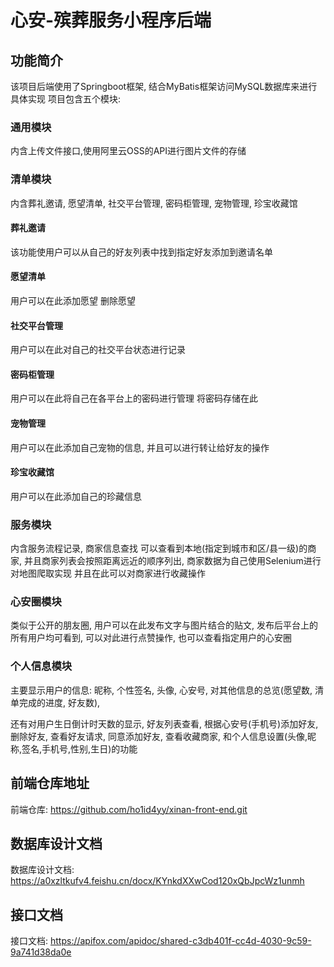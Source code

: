 # 心安-殡葬服务小程序后端

## 功能简介

该项目后端使用了Springboot框架, 结合MyBatis框架访问MySQL数据库来进行具体实现
项目包含五个模块: 

### 通用模块
内含上传文件接口,使用阿里云OSS的API进行图片文件的存储

### 清单模块
内含葬礼邀请, 愿望清单, 社交平台管理, 密码柜管理, 宠物管理, 珍宝收藏馆

#### 葬礼邀请
该功能使用户可以从自己的好友列表中找到指定好友添加到邀请名单

#### 愿望清单
用户可以在此添加愿望 删除愿望

#### 社交平台管理
用户可以在此对自己的社交平台状态进行记录

#### 密码柜管理
用户可以在此将自己在各平台上的密码进行管理 将密码存储在此

#### 宠物管理
用户可以在此添加自己宠物的信息, 并且可以进行转让给好友的操作

#### 珍宝收藏馆
用户可以在此添加自己的珍藏信息

### 服务模块
内含服务流程记录, 商家信息查找
可以查看到本地(指定到城市和区/县一级)的商家, 并且商家列表会按照距离远近的顺序列出, 商家数据为自己使用Selenium进行对地图爬取实现
并且在此可以对商家进行收藏操作

### 心安圈模块
类似于公开的朋友圈, 用户可以在此发布文字与图片结合的贴文, 发布后平台上的所有用户均可看到, 可以对此进行点赞操作, 也可以查看指定用户的心安圈

### 个人信息模块
主要显示用户的信息: 昵称, 个性签名, 头像, 心安号, 对其他信息的总览(愿望数, 清单完成的进度, 好友数),

还有对用户生日倒计时天数的显示, 好友列表查看, 根据心安号(手机号)添加好友, 删除好友, 查看好友请求, 同意添加好友, 查看收藏商家, 和个人信息设置(头像,昵称,签名,手机号,性别,生日)的功能

## 前端仓库地址

前端仓库: https://github.com/ho1id4yy/xinan-front-end.git

## 数据库设计文档

数据库设计文档: https://a0xzltkufv4.feishu.cn/docx/KYnkdXXwCod120xQbJpcWz1unmh

## 接口文档

接口文档: https://apifox.com/apidoc/shared-c3db401f-cc4d-4030-9c59-9a741d38da0e


